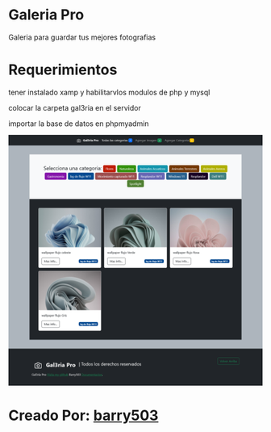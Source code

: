 # Galeria Pro
Galeria para guardar tus mejores fotografias


# Requerimientos
tener instalado xamp y habilitarvlos modulos de php y mysql

colocar la carpeta gal3ria en el servidor

importar la base de datos en phpmyadmin


![vista previa](Gal3riaPro.png)

# Creado Por: [barry503](https://github/barry503)